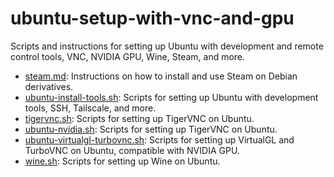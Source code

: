 # ubuntu-setup-with-vnc-and-gpu

Scripts and instructions for setting up Ubuntu with development and remote control tools, VNC, NVIDIA GPU, Wine, Steam, and more.

* [steam.md](steam.md): Instructions on how to install and use Steam on Debian derivatives.
* [ubuntu-install-tools.sh](ubuntu-install-tools.sh): Scripts for setting up Ubuntu with development tools, SSH, Tailscale, and more.
* [tigervnc.sh](tigervnc.sh): Scripts for setting up TigerVNC on Ubuntu.
* [ubuntu-nvidia.sh](ubuntu-nvidia.sh): Scripts for setting up TigerVNC on Ubuntu.
* [ubuntu-virtualgl-turbovnc.sh](ubuntu-virtualgl-turbovnc.sh): Scripts for setting up VirtualGL and TurboVNC on Ubuntu, compatible with NVIDIA GPU.
* [wine.sh](wine.sh): Scripts for setting up Wine on Ubuntu.